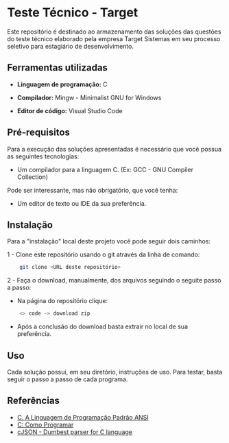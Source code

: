 
# Teste Técnico  - Target 

Este repositório é destinado ao armazenamento das soluções das questões do teste técnico elaborado pela empresa Target Sistemas em seu processo seletivo para estagiário de desenvolvimento. 


## Ferramentas utilizadas

- **Linguagem de programação:** C

- **Compilador:** Mingw - Minimalist GNU for Windows

- **Editor de código:** Visual Studio Code


## Pré-requisitos

Para a execução das soluções apresentadas é necessário que você possua as seguintes tecnologias:

- Um compilador para a linguagem C. (Ex: GCC - GNU Compiler Collection)

Pode ser interessante, mas não obrigatório, que você tenha:

- Um editor de texto ou IDE da sua preferência.
## Instalação

Para a "instalação" local deste projeto você pode seguir dois caminhos:

1 - Clone este repositório usando o git através da linha de comando:

```bash
    git clone <URL deste repositório>
```

2 - Faça o download, manualmente, dos arquivos seguindo o seguite passo a passo:

- Na página do repositório clique: 

```bash
    <> code -> download zip
```
- Após a conclusão do download basta extrair no local de sua preferência. 

    
## Uso

Cada solução possui, em seu diretório, instruções de uso. Para testar, basta seguir o passo a passo de cada programa.


## Referências

 - [C. A Linguagem de Programação Padrão ANSI](https://www.amazon.com.br/C-Linguagem-Programação-Padrão-ANSI/dp/8570015860)
 - [C: Como Programar](https://www.amazon.com.br/C-como-programar-Paul-Deitel/dp/8576059347)
 - [cJSON - Dumbest parser for C language](https://bulldogjob.com/news/449-how-to-write-a-good-readme-for-your-github-project)
